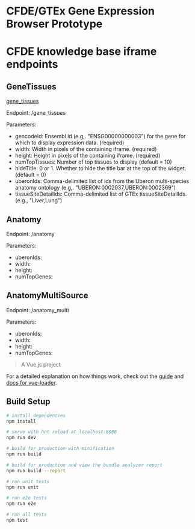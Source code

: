 # CFDE/GTEx Gene Expression Browser Prototype

# CFDE knowledge base iframe endpoints


## GeneTissues

[gene_tissues](https://raw.githubusercontent.com/nih-cfde/gene-expression-browser/main/doc/images/GeneTissues-basic.png)

Endpoint: /gene_tissues

Parameters:

 - gencodeId: Ensembl id (e.g,. "ENSG00000000003") for the gene for which to display expression data. (required)
 - width: Width in pixels of the containing iframe. (required)
 - height: Height in pixels of the containing iframe. (required)
 - numTopTissues: Number of top tissues to display (default = 10)
 - hideTitle: 0 or 1. Whether to hide the title bar at the top of the widget. (default = 0)
 - uberonIds: Comma-delimited list of ids from the Uberon multi-species anatomy ontology (e.g,. "UBERON:0002037,UBERON:0002369")
 - tissueSiteDetailIds: Comma-delimited list of GTEx tissueSiteDetailIds. (e.g., "Liver,Lung")


## Anatomy

Endpoint: /anatomy

Parameters:

 - uberonIds:
 - width:
 - height:
 - numTopGenes:


## AnatomyMultiSource

Endpoint: /anatomy_multi

Parameters:

 - uberonIds:
 - width:
 - height:
 - numTopGenes:


> A Vue.js project

For a detailed explanation on how things work, check out the [guide](http://vuejs-templates.github.io/webpack/) and [docs for vue-loader](http://vuejs.github.io/vue-loader).

## Build Setup

``` bash
# install dependencies
npm install

# serve with hot reload at localhost:8080
npm run dev

# build for production with minification
npm run build

# build for production and view the bundle analyzer report
npm run build --report

# run unit tests
npm run unit

# run e2e tests
npm run e2e

# run all tests
npm test
```
